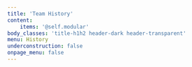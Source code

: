 ```yaml
---
title: 'Team History'
content:
    items: '@self.modular'
body_classes: 'title-h1h2 header-dark header-transparent'
menu: History
underconstruction: false
onpage_menu: false
---
```


